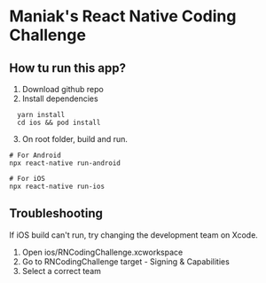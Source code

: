 # Maniak's React Native Coding Challenge

## How tu run this app?

1. Download github repo
2. Install dependencies
```
  yarn install
  cd ios && pod install
```
3. On root folder, build and run.
```
# For Android
npx react-native run-android

# For iOS
npx react-native run-ios
```

## Troubleshooting

If iOS build can't run, try changing the development team on Xcode.

1. Open ios/RNCodingChallenge.xcworkspace
2. Go to RNCodingChallenge target - Signing & Capabilities
3. Select a correct team